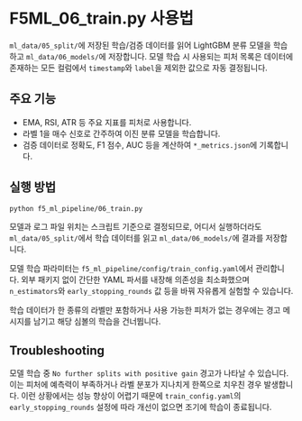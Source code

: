 # F5ML_06_train.py 사용법

`ml_data/05_split/`에 저장된 학습/검증 데이터를 읽어
LightGBM 분류 모델을 학습하고 `ml_data/06_models/`에 저장합니다.
모델 학습 시 사용되는 피처 목록은 데이터에 존재하는 모든 컬럼에서
`timestamp`와 `label`을 제외한 값으로 자동 결정됩니다.

## 주요 기능
- EMA, RSI, ATR 등 주요 지표를 피처로 사용합니다.
- 라벨 1을 매수 신호로 간주하여 이진 분류 모델을 학습합니다.
- 검증 데이터로 정확도, F1 점수, AUC 등을 계산하여 `*_metrics.json`에 기록합니다.

## 실행 방법
```bash
python f5_ml_pipeline/06_train.py
```

모델과 로그 파일 위치는 스크립트 기준으로 결정되므로, 어디서 실행하더라도
`ml_data/05_split/`에서 학습 데이터를 읽고 `ml_data/06_models/`에 결과를 저장합
니다.

모델 학습 파라미터는 `f5_ml_pipeline/config/train_config.yaml`에서 관리합니다.
외부 패키지 없이 간단한 YAML 파서를 내장해 의존성을 최소화했으며
`n_estimators`와 `early_stopping_rounds` 값 등을 바꿔 자유롭게 실험할 수 있습니다.

학습 데이터가 한 종류의 라벨만 포함하거나 사용 가능한 피처가 없는 경우에는
경고 메시지를 남기고 해당 심볼의 학습을 건너뜁니다.

## Troubleshooting

모델 학습 중 `No further splits with positive gain` 경고가 나타날 수 있습니다. 이는
피처에 예측력이 부족하거나 라벨 분포가 지나치게 한쪽으로 치우친 경우 발생합니다.
이런 상황에서는 성능 향상이 어렵기 때문에 `train_config.yaml`의
`early_stopping_rounds` 설정에 따라 개선이 없으면 조기에 학습이 종료됩니다.
